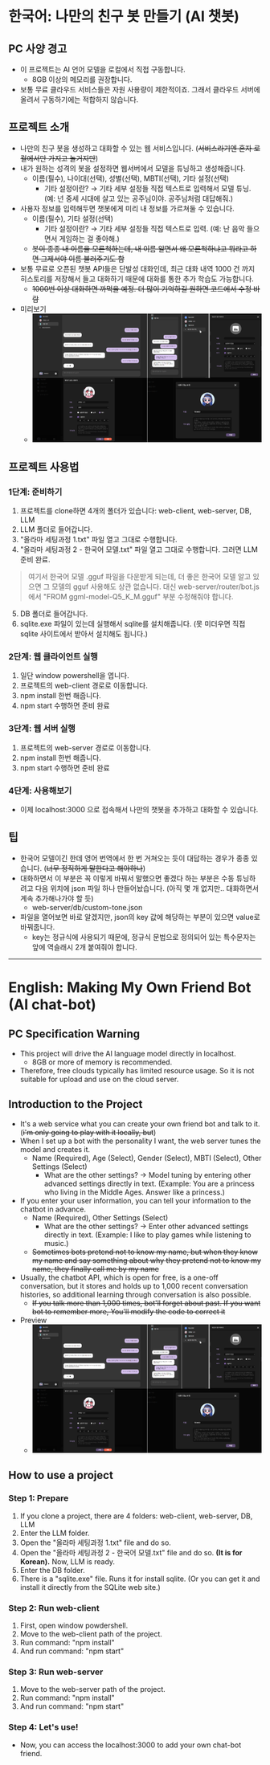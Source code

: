# 한국어: 나만의 친구 봇 만들기 (AI 챗봇)
## PC 사양 경고
* 이 프로젝트는 AI 언어 모델을 로컬에서 직접 구동합니다.
  * 8GB 이상의 메모리를 권장합니다.
* 보통 무료 클라우드 서비스들은 자원 사용량이 제한적이죠. 그래서 클라우드 서버에 올려서 구동하기에는 적합하지 않습니다.

## 프로젝트 소개
* 나만의 친구 봇을 생성하고 대화할 수 있는 웹 서비스입니다. (~~서비스라기엔 혼자 로컬에서만 가지고 놀거지만~~)
* 내가 원하는 성격의 봇을 설정하면 웹서버에서 모델을 튜닝하고 생성해줍니다.
  * 이름(필수), 나이대(선택), 성별(선택), MBTI(선택), 기타 설정(선택)
    * 기타 설정이란? → 기타 세부 설정들 직접 텍스트로 입력해서 모델 튜닝. (예: 넌 중세 시대에 살고 있는 공주님이야. 공주님처럼 대답해줘.)
* 사용자 정보를 입력해두면 챗봇에게 미리 내 정보를 가르쳐둘 수 있습니다.
  * 이름(필수), 기타 설정(선택)
    * 기타 설정이란? → 기타 세부 설정들 직접 텍스트로 입력. (예: 난 음악 들으면서 게임하는 걸 좋아해.)
  * ~~봇이 종종 내 이름을 모른척하는데, 내 이름 알면서 왜 모른척하냐고 뭐라고 하면 그제서야 이름 불러주기도 함~~
* 보통 무료로 오픈된 챗봇 API들은 단발성 대화인데, 최근 대화 내역 1000 건 까지 히스토리를 저장해서 들고 대화하기 때문에 대화를 통한 추가 학습도 가능합니다.
  * ~~1000번 이상 대화하면 까먹을 예정. 더 많이 기억하길 원하면 코드에서 수정 바람~~
* 미리보기
  * ![미리보기](https://github.com/TIRANO-ym/my-chatbot/blob/master/preview.png)

## 프로젝트 사용법
### 1단계: 준비하기
1. 프로젝트를 clone하면 4개의 폴더가 있습니다: web-client, web-server, DB, LLM
2. LLM 폴더로 들어갑니다.
3. "올라마 세팅과정 1.txt" 파일 열고 그대로 수행합니다.
4. "올라마 세팅과정 2 - 한국어 모델.txt" 파일 열고 그대로 수행합니다. 그러면 LLM 준비 완료.
> 여기서 한국어 모델 .gguf 파일을 다운받게 되는데, 더 좋은 한국어 모델 알고 있으면 그 모델의 gguf 사용해도 상관 없습니다.
> 대신 web-server/router/bot.js 에서 "FROM ggml-model-Q5_K_M.gguf" 부분 수정해줘야 합니다.
5. DB 폴더로 들어갑니다.
6. sqlite.exe 파일이 있는데 실행해서 sqlite를 설치해줍니다. (못 미더우면 직접 sqlite 사이트에서 받아서 설치해도 됩니다.)
### 2단계: 웹 클라이언트 실행
1. 일단 window powershell을 엽니다.
2. 프로젝트의 web-client 경로로 이동합니다.
3. npm install 한번 해줍니다.
4. npm start 수행하면 준비 완료
### 3단계: 웹 서버 실행
1. 프로젝트의 web-server 경로로 이동합니다.
2. npm install 한번 해줍니다.
3. npm start 수행하면 준비 완료
### 4단계: 사용해보기
* 이제 localhost:3000 으로 접속해서 나만의 챗봇을 추가하고 대화할 수 있습니다.

## 팁
* 한국어 모델이긴 한데 영어 번역에서 한 번 거쳐오는 듯이 대답하는 경우가 종종 있습니다. (~~너무 정직하게 말한다고 해야하나~~)
* 대화하면서 이 부분은 꼭 이렇게 바꿔서 말했으면 좋겠다 하는 부분은 수동 튜닝하려고 다음 위치에 json 파일 하나 만들어놨습니다. (아직 몇 개 없지만.. 대화하면서 계속 추가해나가야 할 듯)
  * web-server/db/custom-tone.json
* 파일을 열어보면 바로 알겠지만, json의 key 값에 해당하는 부분이 있으면 value로 바꿔줍니다.
  * key는 정규식에 사용되기 때문에, 정규식 문법으로 정의되어 있는 특수문자는 앞에 역슬래시 2개 붙여줘야 합니다.




---




# English: Making My Own Friend Bot (AI chat-bot)
## PC Specification Warning
* This project will drive the AI language model directly in localhost.
  * 8GB or more of memory is recommended.
* Therefore, free clouds typically has limited resource usage. So it is not suitable for upload and use on the cloud server.

## Introduction to the Project
* It's a web service what you can create your own friend bot and talk to it. (~~i'm only going to play with it locally, but~~)
* When I set up a bot with the personality I want, the web server tunes the model and creates it.
  * Name (Required), Age (Select), Gender (Select), MBTI (Select), Other Settings (Select)
    * What are the other settings? → Model tuning by entering other advanced settings directly in text. (Example: You are a princess who living in the Middle Ages. Answer like a princess.)
* If you enter your user information, you can tell your information to the chatbot in advance.
  * Name (Required), Other Settings (Select)
    * What are the other settings? → Enter other advanced settings directly in text. (Example: I like to play games while listening to music.)
  * ~~Sometimes bots pretend not to know my name, but when they know my name and say something about why they pretend not to know my name, they finally call me by my name~~
* Usually, the chatbot API, which is open for free, is a one-off conversation, but it stores and holds up to 1,000 recent conversation histories, so additional learning through conversation is also possible.
  * ~~If you talk more than 1,000 times, bot'll forget about past. If you want bot to remember more, You'll modify the code to correct it~~
* Preview
  * ![Preview](https://github.com/TIRANO-ym/my-chatbot/blob/master/preview.png)

## How to use a project
### Step 1: Prepare
1. If you clone a project, there are 4 folders: web-client, web-server, DB, LLM
2. Enter the LLM folder.
3. Open the "올라마 세팅과정 1.txt" file and do so.
4. Open the "올라마 세팅과정 2 - 한국어 모델.txt" file and do so. **(It is for Korean).** Now, LLM is ready.
5. Enter the DB folder.
6. There is a "sqlite.exe" file. Runs it for install sqlite. (Or you can get it and install it directly from the SQLite web site.)
### Step 2: Run web-client
1. First, open window powdershell.
2. Move to the web-client path of the project.
3. Run command: "npm install"
4. And run command: "npm start"
### Step 3: Run web-server
1. Move to the web-server path of the project.
2. Run command: "npm install"
3. And run command: "npm start"
### Step 4: Let's use!
* Now, you can access the localhost:3000 to add your own chat-bot friend.
